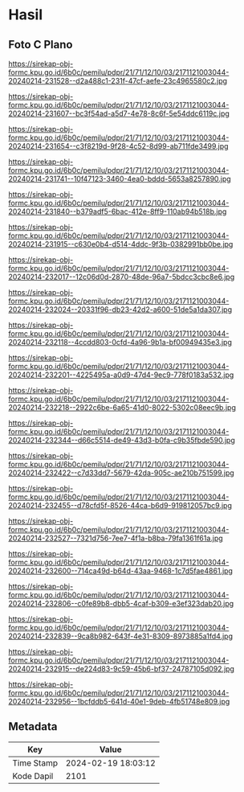# Hasil

## Foto C Plano

https://sirekap-obj-formc.kpu.go.id/6b0c/pemilu/pdpr/21/71/12/10/03/2171121003044-20240214-231528--d2a488c1-231f-47cf-aefe-23c4965580c2.jpg

https://sirekap-obj-formc.kpu.go.id/6b0c/pemilu/pdpr/21/71/12/10/03/2171121003044-20240214-231607--bc3f54ad-a5d7-4e78-8c6f-5e54ddc6119c.jpg

https://sirekap-obj-formc.kpu.go.id/6b0c/pemilu/pdpr/21/71/12/10/03/2171121003044-20240214-231654--c3f8219d-9f28-4c52-8d99-ab711fde3499.jpg

https://sirekap-obj-formc.kpu.go.id/6b0c/pemilu/pdpr/21/71/12/10/03/2171121003044-20240214-231741--10f47123-3460-4ea0-bddd-5653a8257890.jpg

https://sirekap-obj-formc.kpu.go.id/6b0c/pemilu/pdpr/21/71/12/10/03/2171121003044-20240214-231840--b379adf5-6bac-412e-8ff9-110ab94b518b.jpg

https://sirekap-obj-formc.kpu.go.id/6b0c/pemilu/pdpr/21/71/12/10/03/2171121003044-20240214-231915--c630e0b4-d514-4ddc-9f3b-0382991bb0be.jpg

https://sirekap-obj-formc.kpu.go.id/6b0c/pemilu/pdpr/21/71/12/10/03/2171121003044-20240214-232017--12c06d0d-2870-48de-96a7-5bdcc3cbc8e6.jpg

https://sirekap-obj-formc.kpu.go.id/6b0c/pemilu/pdpr/21/71/12/10/03/2171121003044-20240214-232024--20331f96-db23-42d2-a600-51de5a1da307.jpg

https://sirekap-obj-formc.kpu.go.id/6b0c/pemilu/pdpr/21/71/12/10/03/2171121003044-20240214-232118--4ccdd803-0cfd-4a96-9b1a-bf00949435e3.jpg

https://sirekap-obj-formc.kpu.go.id/6b0c/pemilu/pdpr/21/71/12/10/03/2171121003044-20240214-232201--4225495a-a0d9-47d4-9ec9-778f0183a532.jpg

https://sirekap-obj-formc.kpu.go.id/6b0c/pemilu/pdpr/21/71/12/10/03/2171121003044-20240214-232218--2922c6be-6a65-41d0-8022-5302c08eec9b.jpg

https://sirekap-obj-formc.kpu.go.id/6b0c/pemilu/pdpr/21/71/12/10/03/2171121003044-20240214-232344--d66c5514-de49-43d3-b0fa-c9b35fbde590.jpg

https://sirekap-obj-formc.kpu.go.id/6b0c/pemilu/pdpr/21/71/12/10/03/2171121003044-20240214-232422--c7d33dd7-5679-42da-905c-ae210b751599.jpg

https://sirekap-obj-formc.kpu.go.id/6b0c/pemilu/pdpr/21/71/12/10/03/2171121003044-20240214-232455--d78cfd5f-8526-44ca-b6d9-919812057bc9.jpg

https://sirekap-obj-formc.kpu.go.id/6b0c/pemilu/pdpr/21/71/12/10/03/2171121003044-20240214-232527--7321d756-7ee7-4f1a-b8ba-79fa1361f61a.jpg

https://sirekap-obj-formc.kpu.go.id/6b0c/pemilu/pdpr/21/71/12/10/03/2171121003044-20240214-232600--714ca49d-b64d-43aa-9468-1c7d5fae4861.jpg

https://sirekap-obj-formc.kpu.go.id/6b0c/pemilu/pdpr/21/71/12/10/03/2171121003044-20240214-232806--c0fe89b8-dbb5-4caf-b309-e3ef323dab20.jpg

https://sirekap-obj-formc.kpu.go.id/6b0c/pemilu/pdpr/21/71/12/10/03/2171121003044-20240214-232839--9ca8b982-643f-4e31-8309-8973885a1fd4.jpg

https://sirekap-obj-formc.kpu.go.id/6b0c/pemilu/pdpr/21/71/12/10/03/2171121003044-20240214-232915--de224d83-9c59-45b6-bf37-24787105d092.jpg

https://sirekap-obj-formc.kpu.go.id/6b0c/pemilu/pdpr/21/71/12/10/03/2171121003044-20240214-232956--1bcfddb5-641d-40e1-9deb-4fb51748e809.jpg


## Metadata

| Key        | Value               |
| ---------- | ------------------- |
| Time Stamp | 2024-02-19 18:03:12 |
| Kode Dapil | 2101                |



